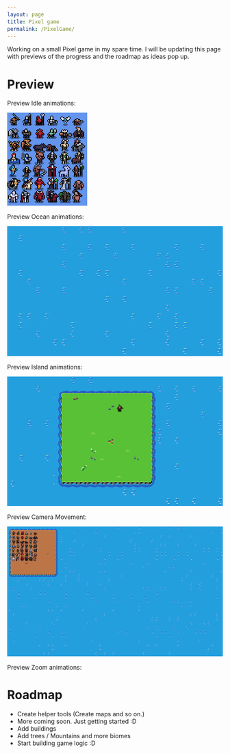 ```yaml
---
layout: page
title: Pixel game
permalink: /PixelGame/
---
```


Working on a small Pixel game in my spare time. I will be updating this page with previews of the progress and the roadmap as ideas pop up.

# Preview

Preview Idle animations:

![idle](/assets/idle.gif)

Preview Ocean animations:

![ocean](/assets/ocean.gif)

Preview Island animations:

![island](/assets/Island.gif)

Preview Camera Movement:

![CameraMovement](/assets/CameraMovement.gif)

Preview Zoom animations:



# Roadmap

* Create helper tools (Create maps and so on.)
* More coming soon. Just getting started :D
* Add buildings
* Add trees / Mountains and more biomes
* Start building game logic :D